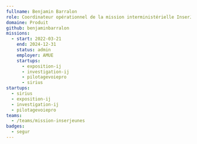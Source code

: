 ```yaml
---
fullname: Benjamin Barralon
role: Coordinateur opérationnel de la mission interministérielle InserJeunes
domaine: Produit
github: benjaminbarralon
missions:
  - start: 2022-03-21
    end: 2024-12-31
    status: admin
    employer: AMUE
    startups:
      - exposition-ij
      - investigation-ij
      - pilotagevoiepro
      - sirius
startups:
  - sirius
  - exposition-ij
  - investigation-ij
  - pilotagevoiepro
teams:
  - /teams/mission-inserjeunes
badges:
  - segur
---
```


